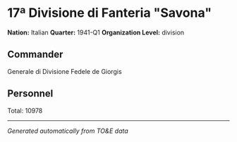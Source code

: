 # 17ª Divisione di Fanteria "Savona"

**Nation:** Italian
**Quarter:** 1941-Q1
**Organization Level:** division

## Commander

Generale di Divisione Fedele de Giorgis

## Personnel

Total: 10978

---
*Generated automatically from TO&E data*
